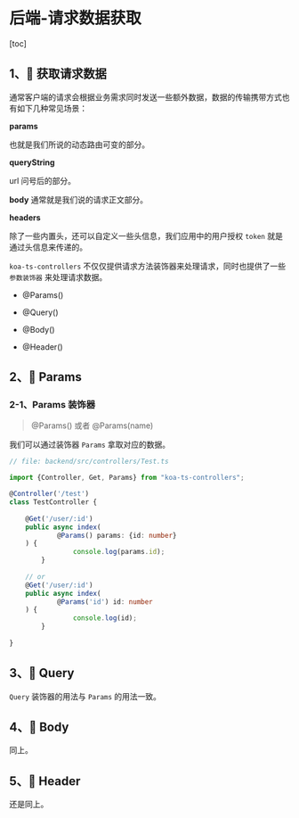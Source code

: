 # 后端-请求数据获取

[toc]

## 1、🍉 获取请求数据

通常客户端的请求会根据业务需求同时发送一些额外数据，数据的传输携带方式也有如下几种常见场景：

**params**

也就是我们所说的动态路由可变的部分。

**queryString**

url 问号后的部分。

**body**
通常就是我们说的请求正文部分。

**headers**

除了一些内置头，还可以自定义一些头信息，我们应用中的用户授权 `token` 就是通过头信息来传递的。 



`koa-ts-controllers` 不仅仅提供请求方法装饰器来处理请求，同时也提供了一些 `参数装饰器` 来处理请求数据。

- @Params()
- @Query()

- @Body()
- @Header()



## 2、🍓 Params

### 2-1、Params 装饰器

> @Params() 或者 @Params(name)

我们可以通过装饰器 `Params` 拿取对应的数据。

```typescript
// file: backend/src/controllers/Test.ts

import {Controller, Get, Params} from "koa-ts-controllers";

@Controller('/test')
class TestController {
  	
  	@Get('/user/:id')
  	public async index(
  			@Params() params: {id: number}
  	) {
				console.log(params.id);
		}
  
  	// or
  	@Get('/user/:id')
  	public async index(
  			@Params('id') id: number
  	) {
				console.log(id);
		}
  
}
```



## 3、🍊 Query

`Query` 装饰器的用法与 `Params` 的用法一致。



## 4、🍇 Body

同上。



## 5、🍅 Header

还是同上。





